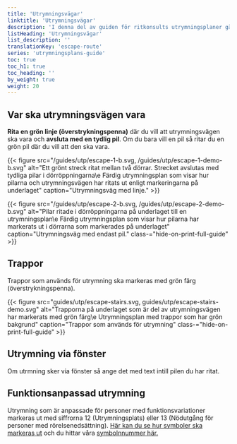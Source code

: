 ```yaml
---
title: 'Utrymningsvägar'
linktitle: 'Utrymningsvägar'
description: 'I denna del av guiden för ritkonsults utrymningsplaner går vi igenom hur du ska markera rum som ska gråläggas, hyllor och övrig inredning som du vill ha med på utrymningsplanen.'
listHeading: 'Utrymningsvägar'
list_description: ''
translationKey: 'escape-route'
series: 'utrymningsplans-guide'
toc: true
toc_h1: true
toc_heading: ''
by_weight: true
weight: 20
---
```


## Var ska utrymningsvägen vara

**Rita en grön linje (överstrykningspenna)** där du vill att utrymningsvägen ska vara och **avsluta med en tydlig pil**. Om du bara vill en pil så ritar du en grön pil där du vill att den ska vara.

{{< figure src="/guides/utp/escape-1-b.svg, /guides/utp/escape-1-demo-b.svg" alt="Ett grönt streck ritat mellan två dörrar. Strecket avslutas med tydliga pilar i dörröppningarna\e Färdig utrymningsplan som visar hur pilarna och utrymningsvägen har ritats ut enligt markeringarna på underlaget" caption="Utrymningsväg med linje." >}}

{{< figure src="/guides/utp/escape-2-b.svg, /guides/utp/escape-2-demo-b.svg" alt="Pilar ritade i dörröppningarna på underlaget till en utrymningsplan\e Färdig utrymningsplan som visar hur pilarna har markerats ut i dörrarna som markerades på underlaget" caption="Utrymningsväg med endast pil." class-="hide-on-print-full-guide" >}}

## Trappor

Trappor som används för utrymning ska markeras med grön färg (överstrykningspenna).

{{< figure src="guides/utp/escape-stairs.svg, guides/utp/escape-stairs-demo.svg" alt="Trapporna på underlaget som är del av utrymningsvägen har markerats med grön färg\e Utrymningsplan med trappor som har grön bakgrund" caption="Trappor som används för utrymning" class-="hide-on-print-full-guide" >}}

## Utrymning via fönster

Om utrmning sker via fönster så ange det med text intill pilen du har ritat. 

## Funktionsanpassad utrymning

Utrymning som är anpassade för personer med funktionsvariationer markeras ut med siffrorna 12 (Utrymningsplats) eller 13 (Nödutgång för personer med rörelsenedsättning). [Här kan du se hur symboler ska markeras ut](/guider/utrymningsplan/symboler) och du hittar våra [symbolnnummer här.](/guider/utrymningsplan/symbolnummer)


